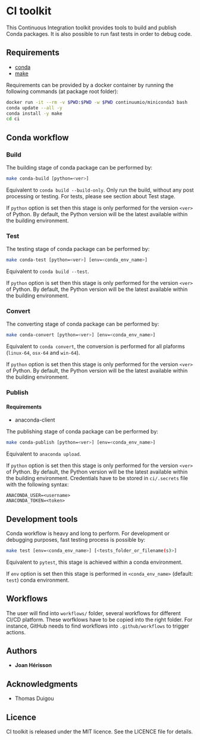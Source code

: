 # CI toolkit

This Continuous Integration toolkit provides tools to build and publish Conda packages. It is also possible to run fast tests in order to debug code.

## Requirements
* [conda](https://docs.conda.io)
* [make](https://www.gnu.org/software/make)

Requirements can be provided by a docker container by running the following commands (at package root folder):
```bash
docker run -it --rm -v $PWD:$PWD -w $PWD continuumio/miniconda3 bash
conda update --all -y
conda install -y make
cd ci
```

## Conda workflow

### Build
The building stage of conda package can be performed by:
```bash
make conda-build [python=<ver>]
```
Equivalent to `conda build --build-only`. Only run the build, without  any  post  processing  or  testing. For tests, please see section about Test stage.

If `python` option is set then this stage is only performed for the version `<ver>` of Python. By default, the Python version will be the latest available within the building environment.

### Test
The testing stage of conda package can be performed by:
```bash
make conda-test [python=<ver>] [env=<conda_env_name>]
```
Equivalent to `conda build --test`.

If `python` option is set then this stage is only performed for the version `<ver>` of Python. By default, the Python version will be the latest available within the building environment.

### Convert
The converting stage of conda package can be performed by:
```bash
make conda-convert [python=<ver>] [env=<conda_env_name>]
```
Equivalent to `conda convert`, the conversion is performed for all plaforms (`linux-64`, `osx-64` and `win-64`).

If `python` option is set then this stage is only performed for the version `<ver>` of Python. By default, the Python version will be the latest available within the building environment.


### Publish

#### Requirements
* anaconda-client

The publishing stage of conda package can be performed by:
```bash
make conda-publish [python=<ver>] [env=<conda_env_name>]
```
Equivalent to `anaconda upload`.

If `python` option is set then this stage is only performed for the version `<ver>` of Python. By default, the Python version will be the latest available within the building environment.
Credentials have to be stored in `ci/.secrets` file with the following syntax:
```
ANACONDA_USER=<username>
ANACONDA_TOKEN=<token>
```

## Development tools
Conda workflow is heavy and long to perform. For development or debugging purposes, fast testing process is possible by:
```bash
make test [env=<conda_env_name>] [<tests_folder_or_filename(s)>]
```
Equivalent to `pytest`, this stage is achieved within a conda environment.

If `env` option is set then this stage is performed in `<conda_env_name>` (default: `test`) conda environment.

## Workflows
The user will find into `workflows/` folder, several workflows for different CI/CD platform. These worfklows have to be copied into the right folder. For instance, GitHub needs to find workflows into `.github/workflows` to trigger actions.

## Authors

* **Joan Hérisson**

## Acknowledgments

* Thomas Duigou


## Licence
CI toolkit is released under the MIT licence. See the LICENCE file for details.
